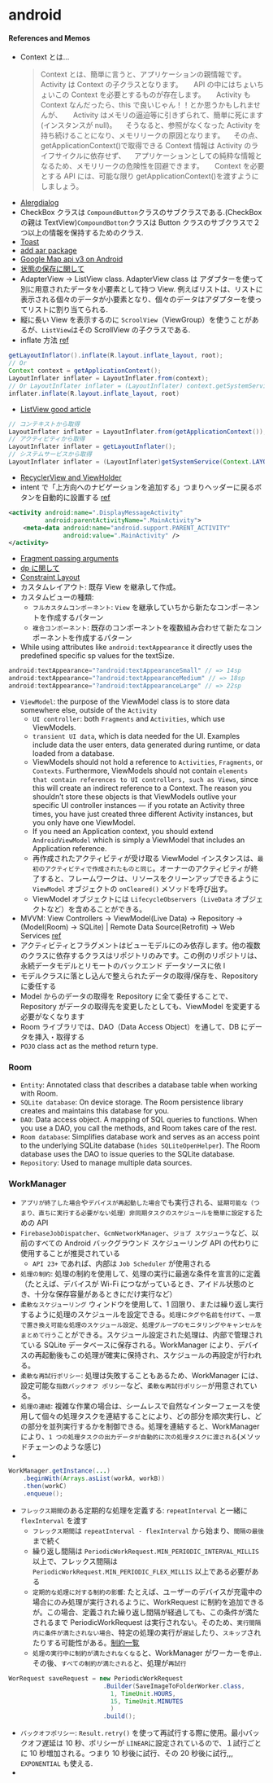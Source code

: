 # android

#### References and Memos

- Context とは…
  > Context とは、簡単に言うと、アプリケーションの親情報です。Activity は Context の子クラスとなります。
  > 　 API の中にはちょいちょいこの Context を必要とするものが存在します。
  > 　 Activity も Context なんだったら、this で良いじゃん！！とか思うかもしれませんが、
  > 　 Activity はメモリの逼迫等に引きずられて、簡単に死にます(インスタンスが null)。
  > 　そうなると、参照がなくなった Activity を持ち続けることになり、メモリリークの原因となります。
  > 　その点、getApplicationContext()で取得できる Context 情報は Activity のライフサイクルに依存せず、
  > 　アプリケーションとしての純粋な情報となるため、メモリリークの危険性を回避できます。
  > 　 Context を必要とする API には、可能な限り getApplicationContext()を渡すようにしましょう。
- [Alergdialog](https://stackoverflow.com/questions/2115758/how-do-i-display-an-alert-dialog-on-android)
- CheckBox クラスは `CompoundButton`クラスのサブクラスである.(CheckBox の親は TextView)`CompoundBotton`クラスは Button クラスのサブクラスで２つ以上の情報を保持するためのクラス.
- [Toast](https://developer.android.com/guide/topics/ui/notifiers/toasts)
- [add aar package](https://stackoverflow.com/questions/16682847/how-to-manually-include-external-aar-package-using-new-gradle-android-build-syst)
- [Google Map api v3 on Android](https://developers.google.com/maps/documentation/android-sdk/start#None-java)
- [状態の保存に関して](https://developer.android.com/topic/libraries/architecture/saving-states)
- AdapterView -> ListView class. AdapterView class は アダプターを使って別に用意されたデータを小要素として持つ View. 例えばリストは、リストに表示される個々のデータが小要素となり、個々のデータはアダプターを使ってリストに割り当てられる.
- 縦に長い View を表示するのに `ScroolView`（ViewGroup）を使うことがあるが、`ListView`はその ScrollView の子クラスである.
- inflate 方法 [ref](https://akira-watson.com/android/inflate.html)

```java
getLayoutInflator().inflate(R.layout.inflate_layout, root);
// Or
Context context = getApplicationContext();
LayoutInflater inflater = LayoutInflater.from(context);
// Or LayoutInflater inflater = (LayoutInflater) context.getSystemService(Context.LAYOUT_INFLATER_SERVICE);
inflater.inflate(R.layout.inflate_layout, root)
```

- [ListView good article](https://qiita.com/yu_eguchi/items/65311af1c9fc0bff0cb0#%E8%A7%A3%E8%AA%AC-1)

```java
// コンテキストから取得
LayoutInflater inflater = LayoutInflater.from(getApplicationContext());
// アクティビティから取得
LayoutInflater inflater = getLayoutInflater();
// システムサービスから取得
LayoutInflater inflater = (LayoutInflater)getSystemService(Context.LAYOUT_INFLATER_SERVICE);
```

- [RecyclerView and ViewHolder](https://qiita.com/naoi/items/f8a19d6278147e98bbc2)
- intent で「上方向へのナビゲーションを追加する」つまりヘッダーに戻るボタンを自動的に設置する [ref](https://developer.android.com/training/basics/firstapp/starting-activity#Up)

```xml
<activity android:name=".DisplayMessageActivity"
          android:parentActivityName=".MainActivity">
    <meta-data android:name="android.support.PARENT_ACTIVITY"
               android:value=".MainActivity" />
</activity>
```

- [Fragment passing arguments](https://qiita.com/Reyurnible/items/dffd70144da213e1208b)
- [dp に関して](https://qiita.com/nein37/items/0a92556a80c6c14503b2)
- [Constraint Layout](https://qiita.com/nakker1218/items/0faa8c1ab504cc4cedea)
- カスタムレイアウト: 既存 View を継承して作成。
- カスタムビューの種類:
  - `フルカスタムコンポーネント`: `View` を継承していちから新たなコンポーネントを作成するパターン
  - `複合コンポーネント`: 既存のコンポーネントを複数組み合わせて新たなコンポーネントを作成するパターン
- While using attributes like `android:textAppearance` it directly uses the predefined specific sp values for the textSize.

```java
android:textAppearance="?android:textAppearanceSmall" // => 14sp
android:textAppearance="?android:textAppearanceMedium" // => 18sp
android:textAppearance="?android:textAppearanceLarge" // => 22sp
```

- `ViewModel`: the purpose of the ViewModel class is to store data somewhere else, outside of the `Activity`
  - `UI controller`: both `Fragments` and `Activities`, which use ViewModels.
  - `transient UI data`, which is data needed for the UI. Examples include data the user enters, data generated during runtime, or data loaded from a database.
  - ViewModels should not hold a reference to `Activities`, `Fragments`, or `Contexts`. Furthermore, ViewModels should not contain `elements that contain references to UI controllers, such as Views`, since this will create an indirect reference to a Context. The reason you shouldn’t store these objects is that ViewModels outlive your specific UI controller instances — if you rotate an Activity three times, you have just created three different Activity instances, but you only have one ViewModel.
  - If you need an Application context, you should extend `AndroidViewModel` which is simply a ViewModel that includes an Application reference.
  - 再作成されたアクティビティが受け取る ViewModel インスタンスは、`最初のアクティビティで作成されたものと同じ`。オーナーのアクティビティが終了すると、フレームワークは、リソースをクリーンアップできるように `ViewModel` オブジェクトの `onCleared()` メソッドを呼び出す。
  - ViewModel オブジェクトには `LifecycleObservers`（`LiveData` オブジェクトなど）を含めることができる。
- MVVM: View Controllers -> ViewModel(Live Data) -> Repository -> (Model(Room) -> SQLite) | Remote Data Source(Retrofit) -> Web Services [ref](https://developer.android.com/jetpack/docs/guide#overview)
- アクティビティとフラグメントはビューモデルにのみ依存します。他の複数のクラスに依存するクラスはリポジトリのみです。この例のリポジトリは、永続データモデルとリモートのバックエンド データソースに依 l
- モデルクラスに落とし込んで整えられたデータの取得/保存を、Repository に委任する
- Model からのデータの取得を Repository に全て委任することで、Repository がデータの取得先を変更したとしても、ViewModel を変更する必要がなくなります
- Room ライブラリでは、DAO（Data Access Object）を通して、DB にデータを挿入・取得する
- `POJO` class act as the method return type.

### Room

- `Entity`: Annotated class that describes a database table when working with Room.
- `SQLite database`: On device storage. The Room persistence library creates and maintains this database for you.
- `DAO`: Data access object. A mapping of SQL queries to functions. When you use a DAO, you call the methods, and Room takes care of the rest.
- `Room database`: Simplifies database work and serves as an access point to the underlying SQLite database (`hides SQLiteOpenHelper`). The Room database uses the DAO to issue queries to the SQLite database.
- `Repository`: Used to manage multiple data sources.

### WorkManager

- `アプリが終了した場合`や`デバイスが再起動した場合`でも実行される、`延期可能な（つまり、直ちに実行する必要がない処理）非同期タスクのスケジュールを簡単に設定する`ための API
- `FirebaseJobDispatcher`、`GcmNetworkManager`、`ジョブ スケジューラ`など、以前のすべての Android バックグラウンド スケジューリング API の代わりに使用することが推奨されている
  - `API 23+` であれば、内部は `Job Scheduler` が使用される
- `処理の制約`: 処理の制約を使用して、処理の実行に最適な条件を宣言的に定義（たとえば、デバイスが Wi-Fi につながっているとき、アイドル状態のとき、十分な保存容量があるときにだけ実行など）
- `柔軟なスケジューリング` ウィンドウを使用して、1 回限り、または繰り返し実行するように処理のスケジュールを設定できる。`処理にタグや名前を付けて`、`一意で置き換え可能な処理のスケジュール設定`、`処理グループのモニタリングやキャンセルをまとめて行う`ことができる。スケジュール設定された処理は、内部で管理されている SQLite データベースに保存される。WorkManager により、デバイスの再起動後もこの処理が確実に保持され、スケジュールの再設定が行われる。
- `柔軟な再試行ポリシー`: 処理は失敗することもあるため、WorkManager には、設定可能な`指数バックオフ ポリシー`など、`柔軟な再試行ポリシー`が用意されている。
- `処理の連結`: 複雑な作業の場合は、シームレスで自然なインターフェースを使用して個々の処理タスクを連結することにより、どの部分を順次実行し、どの部分を並列実行するかを制御できる。処理を連結すると、WorkManager により、`1 つの処理タスクの出力データが自動的に次の処理タスクに渡される`(メソッドチェーンのような感じ)
-

```java
WorkManager.getInstance(...)
    .beginWith(Arrays.asList(workA, workB))
    .then(workC)
    .enqueue();
```

- `フレックス期間`のある定期的な処理を定義する: `repeatInterval` と一緒に `flexInterval` を渡す
  - `フレックス期間`は `repeatInterval - flexInterval` から始まり、`間隔の最後`まで続く
  - 繰り返し間隔は `PeriodicWorkRequest.MIN_PERIODIC_INTERVAL_MILLIS` 以上で、フレックス間隔は `PeriodicWorkRequest.MIN_PERIODIC_FLEX_MILLIS` 以上である必要がある
  - `定期的な処理に対する制約の影響`: たとえば、ユーザーのデバイスが充電中の場合にのみ処理が実行されるように、WorkRequest に制約を追加できるが。この場合、定義された繰り返し間隔が経過しても、この条件が満たされるまで PeriodicWorkRequest は実行されない。そのため、`実行間隔内に条件が満たされない場合`、特定の処理の実行が`遅延`したり、`スキップ`されたりする可能性がある。[制約一覧](https://developer.android.com/reference/androidx/work/Constraints#requiresBatteryNotLow)
  - `処理の実行中に制約が満たされなくなる`と、WorkManager がワーカーを`停止`. その後、`すべての制約が満たされる`と、処理が`再試行`

```java
WorRequest saveRequest = new PeriodicWorkRequest
                          .Builder(SaveImageToFolderWorker.class,
                            1, TimeUnit.HOURS,
                            15, TimeUnit.MINUTES
                            )
                          .build();
```

- `バックオフポリシー`: `Result.retry()` を使って再試行する際に使用。最小バックオフ遅延は 10 秒、ポリシーが `LINEAR`に設定されているので、１試行ごとに 10 秒増加される。つまり 10 秒後に試行、その 20 秒後に試行,,, `EXPONENTIAL` も使える.
-
